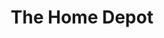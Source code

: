 ---
title: "The Home Depot"
url: /las-vegas/the-home-depot-south-rainbow-boulevard/
shop: Baumarkt
---